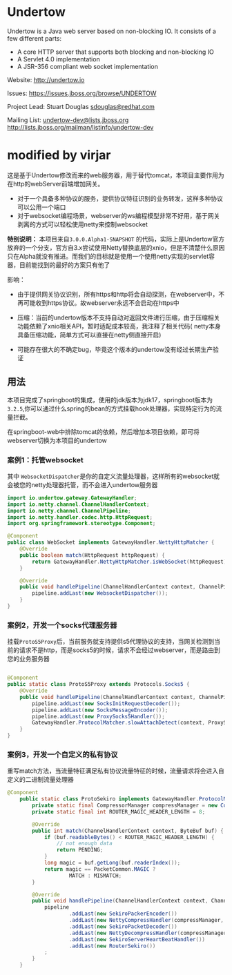 Undertow
========

Undertow is a Java web server based on non-blocking IO. It consists of a few different parts:

* A core HTTP server that supports both blocking and non-blocking IO
* A Servlet 4.0 implementation
* A JSR-356 compliant web socket implementation

Website: http://undertow.io

Issues: https://issues.jboss.org/browse/UNDERTOW

Project Lead: Stuart Douglas <sdouglas@redhat.com>

Mailing List: undertow-dev@lists.jboss.org
http://lists.jboss.org/mailman/listinfo/undertow-dev



modified by virjar
========
这是基于Undertow修改而来的web服务器，用于替代tomcat，本项目主要作用为在http的webServer前端增加网关。

* 对于一个具备多种协议的服务，提供协议特征识别的业务转发，这样多种协议可以公用一个端口
* 对于websocket编程场景，webserver的ws编程模型非常不好用，基于网关剥离的方式可以轻松使用netty来控制websocket

**特别说明：** 本项目来自``3.0.0.Alpha1-SNAPSHOT``
的代码，实际上是Undertow官方放弃的一个分支，官方自3.x尝试使用Netty替换底层的xnio，但是不清楚什么原因只在Alpha就没有推进。而我们的目标就是使用一个使用netty实现的servlet容器，目前能找到的最好的方案只有他了

影响：

* 由于提供网关协议识别，所有https和http将会自动探测，在webserver中，不再可能收到https协议。故webserver永远不会启动在https中
* 压缩：当前的undertow版本不支持自动对返回文件进行压缩，由于压缩相关功能依赖了xnio相关API，暂时适配成本较高，我注释了相关代码(
netty本身具备压缩功能，简单方式可以直接在netty侧直接开启)

* 可能存在很大的不确定bug，毕竟这个版本的undertow没有经过长期生产验证

## 用法

本项目完成了springboot的集成，使用的jdk版本为jdk17，springboot版本为``3.2.5``,你可以通过什么spring的bean的方式挂载hook处理器，实现特定行为的流量拦截。

在springboot-web中排除tomcat的依赖，然后增加本项目依赖，即可将webserver切换为本项目的undertow

### 案例1：托管websocket

其中 ``WebsocketDispatcher``是你的自定义流量处理器，这样所有的websocket就会被您的netty处理器托管，而不会进入undertow服务器

```java
import io.undertow.gateway.GatewayHandler;
import io.netty.channel.ChannelHandlerContext;
import io.netty.channel.ChannelPipeline;
import io.netty.handler.codec.http.HttpRequest;
import org.springframework.stereotype.Component;

@Component
public class WebSocket implements GatewayHandler.NettyHttpMatcher {
    @Override
    public boolean match(HttpRequest httpRequest) {
        return GatewayHandler.NettyHttpMatcher.isWebSocket(httpRequest);
    }

    @Override
    public void handlePipeline(ChannelHandlerContext context, ChannelPipeline pipeline) {
        pipeline.addLast(new WebsocketDispatcher());
    }
}
```


### 案例2，开发一个socks代理服务器

挂载``ProtoS5Proxy``后，当前服务就支持提供s5代理协议的支持，当网关检测到当前的请求不是http，而是socks5的时候，请求不会经过webserver，而是路由到您的业务服务器

```java

@Component
public static class ProtoS5Proxy extends Protocols.Socks5 {
    @Override
    public void handlePipeline(ChannelHandlerContext context, ChannelPipeline pipeline) {
        pipeline.addLast(new SocksInitRequestDecoder());
        pipeline.addLast(new SocksMessageEncoder());
        pipeline.addLast(new ProxySocks5Handler());
        GatewayHandler.ProtocolMatcher.slowAttachDetect(context, ProxySocks5Handler.class, 60_000);
    }
}
```

### 案例3，开发一个自定义的私有协议
重写match方法，当流量特征满足私有协议流量特征的时候，流量请求将会进入自定义的二进制流量处理器

```java
@Component
    public static class ProtoSekiro implements GatewayHandler.ProtocolMatcher {
        private static final CompressorManager compressManager = new CompressorManager();
        private static final int ROUTER_MAGIC_HEADER_LENGTH = 8;

        @Override
        public int match(ChannelHandlerContext context, ByteBuf buf) {
            if (buf.readableBytes() < ROUTER_MAGIC_HEADER_LENGTH) {
                // not enough data
                return PENDING;
            }
            long magic = buf.getLong(buf.readerIndex());
            return magic == PacketCommon.MAGIC ?
                    MATCH : MISMATCH;
        }

        @Override
        public void handlePipeline(ChannelHandlerContext context, ChannelPipeline pipeline) {
            pipeline
                    .addLast(new SekiroPackerEncoder())
                    .addLast(new NettyCompressHandler(compressManager, true))
                    .addLast(new SekiroPacketDecoder())
                    .addLast(new NettyDecompressHandler(compressManager, true))
                    .addLast(new SekiroServerHeartBeatHandler())
                    .addLast(new RouterSekiro())
            ;
        }
    }
```